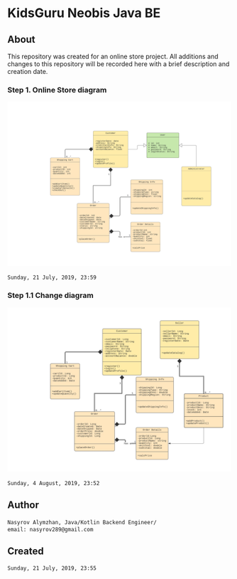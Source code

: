 # KidsGuru Neobis Java BE
## About
This repository was created for an online store project.
All additions and changes to this repository will be recorded here with a brief description and creation date.

### Step 1. Online Store diagram
![Alt text](https://github.com/nasyrov289/KidsGuru_neobis_java_be/blob/master/Diagram/My%20Online%20Shop%20UML%20class%20diagram%20.jpeg)
```
Sunday, 21 July, 2019, 23:59
```
### Step 1.1 Change diagram
![Alt text](https://github.com/nasyrov289/KidsGuru_neobis_java_be/blob/master/Diagram/Diagram.jpeg)
```
Sunday, 4 August, 2019, 23:52
```
## Author 
```
Nasyrov Alymzhan, Java/Kotlin Backend Engineer/
email: nasyrov289@gmail.com
```

## Created 
```
Sunday, 21 July, 2019, 23:55
```
